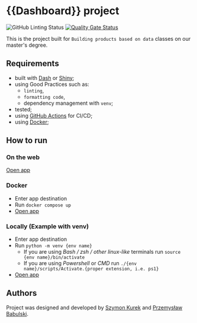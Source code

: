 # {{Dashboard}} project 

![GitHub Linting Status](https://github.com/kurekszymon/dash-project/actions/workflows/pylint.yml/badge.svg?branch=main)
[![Quality Gate Status](https://sonarcloud.io/api/project_badges/measure?project=kurekszymon_dash-project&metric=alert_status)](https://sonarcloud.io/summary/new_code?id=kurekszymon_dash-project)


This is the project built for `Building products based on data` classes on our master's degree. 


## Requirements 

- built with [Dash](https://dash.plotly.com/) or [Shiny](https://shiny.rstudio.com/);
- using Good Practices such as: 
  - `linting`, 
  - `formatting code`,
  - dependency management with `venv`;
- tested;
- using [GitHub Actions](https://github.com/features/actions) for CI/CD;
- using [Docker](https://www.docker.com/);

## How to run 

### On the web 

[Open app](https://data-lectures.herokuapp.com/)

### Docker

- Enter app destination 
- Run `docker compose up` 
- [Open app](http://localhost:8080)

### Locally (Example with venv)

- Enter app destination 
- Run `python -m venv {env name}`
  - If you are using *Bash / zsh / other linux-like* terminals run `source {env name}/bin/activate`
  - If you are using *Powershell* or *CMD* run `./{env name}/scripts/Activate.{proper extension, i.e. ps1}`
- [Open app](http://0.0.0.0:5000)

## Authors
Project was designed and developed by [Szymon Kurek](https://github.com/kurekszymon) and [Przemysław Babulski](https://github.com/pbabulski).
